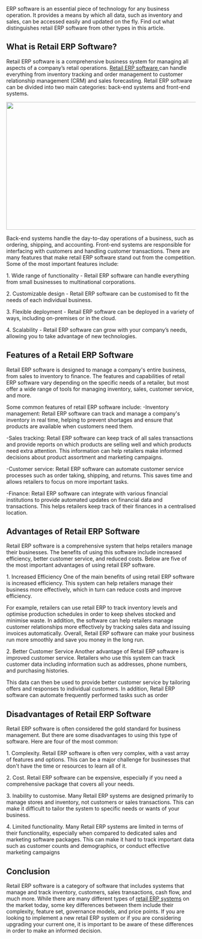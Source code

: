 <p dir="ltr">
    ERP software is an essential piece of technology for any business
    operation. It provides a means by which all data, such as inventory and
    sales, can be accessed easily and updated on the fly. Find out what
    distinguishes retail ERP software from other types in this article.
</p>
<h2 dir="ltr">
    What is Retail ERP Software?
</h2>
<p dir="ltr">
    Retail ERP software is a comprehensive business system for managing all
    aspects of a company’s retail operations.
    <a href="https://solutiondots.com/retail-erp-solutions/">
        Retail ERP software
    </a>
    can handle everything from inventory tracking and order management to
    customer relationship management (CRM) and sales forecasting. Retail ERP
    software can be divided into two main categories: back-end systems and
    front-end systems.
</p>
<p dir="ltr">
    <a href="https://solutiondots.com/retail-erp-solutions/">
        <img
            src="https://lh4.googleusercontent.com/erhaS23t4wb5uXFHDuZN8f9zcbqLG0MK1Qe69YeANd0u3LHX03xrB6EwwBqTARB2JEK-oooMAO3-p6J1aAwfyrFNIYaE8ux1aNgKzaquR-vQ49a-Tq2fwq3iGOOdQ30M08np18dqBy1XetENh3jIjv0"
            width="602"
            height="339"
        />
    </a>
</p>
<p dir="ltr">
    Back-end systems handle the day-to-day operations of a business, such as
    ordering, shipping, and accounting. Front-end systems are responsible for
    interfacing with customers and handling customer transactions. There are
    many features that make retail ERP software stand out from the competition.
    Some of the most important features include:
</p>
<p dir="ltr">
    1. Wide range of functionality - Retail ERP software can handle everything
    from small businesses to multinational corporations.
</p>
<p dir="ltr">
    2. Customizable design - Retail ERP software can be customised to fit the
    needs of each individual business.
</p>
<p dir="ltr">
    3. Flexible deployment - Retail ERP software can be deployed in a variety
    of ways, including on-premises or in the cloud.
</p>
<p dir="ltr">
    4. Scalability - Retail ERP software can grow with your company’s needs,
    allowing you to take advantage of new technologies.
</p>
<h2 dir="ltr">
    Features of a Retail ERP Software
</h2>
<p dir="ltr">
    Retail ERP software is designed to manage a company's entire business, from
    sales to inventory to finance. The features and capabilities of retail ERP
    software vary depending on the specific needs of a retailer, but most offer
    a wide range of tools for managing inventory, sales, customer service, and
    more.
</p>
<p dir="ltr">
    Some common features of retail ERP software include: -Inventory management:
    Retail ERP software can track and manage a company's inventory in real
    time, helping to prevent shortages and ensure that products are available
    when customers need them.
</p>
<p dir="ltr">
    -Sales tracking: Retail ERP software can keep track of all sales
    transactions and provide reports on which products are selling well and
    which products need extra attention. This information can help retailers
    make informed decisions about product assortment and marketing campaigns.
</p>
<p dir="ltr">
    -Customer service: Retail ERP software can automate customer service
    processes such as order taking, shipping, and returns. This saves time and
    allows retailers to focus on more important tasks.
</p>
<p dir="ltr">
    -Finance: Retail ERP software can integrate with various financial
    institutions to provide automated updates on financial data and
    transactions. This helps retailers keep track of their finances in a
    centralised location.
</p>
<h2 dir="ltr">
    Advantages of Retail ERP Software
</h2>
<p dir="ltr">
    Retail ERP software is a comprehensive system that helps retailers manage
    their businesses. The benefits of using this software include increased
    efficiency, better customer service, and reduced costs. Below are five of
    the most important advantages of using retail ERP software.
</p>
<p dir="ltr">
    1. Increased Efficiency One of the main benefits of using retail ERP
    software is increased efficiency. This system can help retailers manage
    their business more effectively, which in turn can reduce costs and improve
    efficiency.
</p>
<p dir="ltr">
    For example, retailers can use retail ERP to track inventory levels and
    optimise production schedules in order to keep shelves stocked and minimise
    waste. In addition, the software can help retailers manage customer
    relationships more effectively by tracking sales data and issuing invoices
    automatically. Overall, Retail ERP software can make your business run more
    smoothly and save you money in the long run.
</p>
<p dir="ltr">
    2. Better Customer Service Another advantage of Retail ERP software is
    improved customer service. Retailers who use this system can track customer
    data including information such as addresses, phone numbers, and purchasing
    histories.
</p>
<p dir="ltr">
    This data can then be used to provide better customer service by tailoring
    offers and responses to individual customers. In addition, Retail ERP
    software can automate frequently performed tasks such as order
</p>
<h2 dir="ltr">
    Disadvantages of Retail ERP Software
</h2>
<p dir="ltr">
    Retail ERP software is often considered the gold standard for business
    management. But there are some disadvantages to using this type of
    software. Here are four of the most common:
</p>
<p dir="ltr">
    1. Complexity. Retail ERP software is often very complex, with a vast array
    of features and options. This can be a major challenge for businesses that
    don't have the time or resources to learn all of it.
</p>
<p dir="ltr">
    2. Cost. Retail ERP software can be expensive, especially if you need a
    comprehensive package that covers all your needs.
</p>
<p dir="ltr">
    3. Inability to customise. Many Retail ERP systems are designed primarily
    to manage stores and inventory, not customers or sales transactions. This
    can make it difficult to tailor the system to specific needs or wants of
    your business.
</p>
<p dir="ltr">
    4. Limited functionality. Many Retail ERP systems are limited in terms of
    their functionality, especially when compared to dedicated sales and
    marketing software packages. This can make it hard to track important data
    such as customer counts and demographics, or conduct effective marketing
    campaigns
</p>
<h2 dir="ltr">
    Conclusion
</h2>
<p dir="ltr">
    Retail ERP software is a category of software that includes systems that
    manage and track inventory, customers, sales transactions, cash flow, and
much more. While there are many different types of    <a href="https://solutiondots.com">retail ERP systems</a> on the market
    today, some key differences between them include their complexity, feature
    set, governance models, and price points. If you are looking to implement a
    new retail ERP system or if you are considering upgrading your current one,
    it is important to be aware of these differences in order to make an
    informed decision.
</p>
<br/>
<br/>
